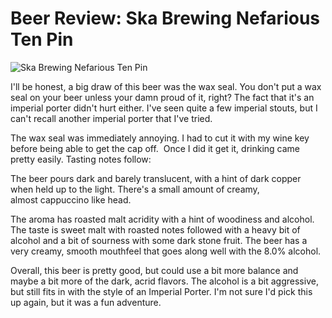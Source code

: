 Beer Review: Ska Brewing Nefarious Ten Pin
==========================================

![Ska Brewing Nefarious Ten Pin](http://www.yeastboundanddown.com/wp-content/uploads/2010/10/ten_pin.png "ten_pin")

I'll be honest, a big draw of this beer was the wax seal. You don't put a wax seal on your beer unless your damn proud of it, right? The fact that it's an imperial porter didn't hurt either. I've seen quite a few imperial stouts, but I can't recall another imperial porter that I've tried.

The wax seal was immediately annoying. I had to cut it with my wine key before being able to get the cap off.  Once I did it get it, drinking came pretty easily. Tasting notes follow:

The beer pours dark and barely translucent, with a hint of dark copper when held up to the light. There's a small amount of creamy, almost cappuccino like head.

The aroma has roasted malt acridity with a hint of woodiness and alcohol. The taste is sweet malt with roasted notes followed with a heavy bit of alcohol and a bit of sourness with some dark stone fruit. The beer has a very creamy, smooth mouthfeel that goes along well with the 8.0% alcohol.

Overall, this beer is pretty good, but could use a bit more balance and maybe a bit more of the dark, acrid flavors. The alcohol is a bit aggressive, but still fits in with the style of an Imperial Porter. I'm not sure I'd pick this up again, but it was a fun adventure.